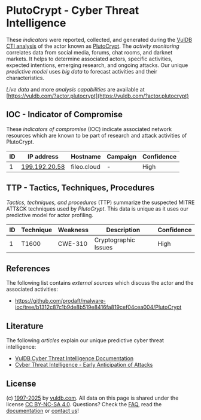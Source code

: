 # PlutoCrypt - Cyber Threat Intelligence

These _indicators_ were reported, collected, and generated during the [VulDB CTI analysis](https://vuldb.com/?kb.cti) of the actor known as [PlutoCrypt](https://vuldb.com/?actor.plutocrypt). The _activity monitoring_ correlates data from social media, forums, chat rooms, and darknet markets. It helps to determine associated actors, specific activities, expected intentions, emerging research, and ongoing attacks. Our unique _predictive model_ uses _big data_ to forecast activities and their characteristics.

_Live data_ and more _analysis capabilities_ are available at [https://vuldb.com/?actor.plutocrypt](https://vuldb.com/?actor.plutocrypt)

## IOC - Indicator of Compromise

These _indicators of compromise_ (IOC) indicate associated network resources which are known to be part of research and attack activities of PlutoCrypt.

ID | IP address | Hostname | Campaign | Confidence
-- | ---------- | -------- | -------- | ----------
1 | [199.192.20.58](https://vuldb.com/?ip.199.192.20.58) | fileo.cloud | - | High

## TTP - Tactics, Techniques, Procedures

_Tactics, techniques, and procedures_ (TTP) summarize the suspected MITRE ATT&CK techniques used by _PlutoCrypt_. This data is unique as it uses our predictive model for actor profiling.

ID | Technique | Weakness | Description | Confidence
-- | --------- | -------- | ----------- | ----------
1 | T1600 | CWE-310 | Cryptographic Issues | High

## References

The following list contains _external sources_ which discuss the actor and the associated activities:

* https://github.com/prodaft/malware-ioc/tree/b1312c87c1b9de8b519e8416fa819cef04cea004/PlutoCrypt

## Literature

The following _articles_ explain our unique predictive cyber threat intelligence:

* [VulDB Cyber Threat Intelligence Documentation](https://vuldb.com/?kb.cti)
* [Cyber Threat Intelligence - Early Anticipation of Attacks](https://www.scip.ch/en/?labs.20201022)

## License

(c) [1997-2025](https://vuldb.com/?kb.changelog) by [vuldb.com](https://vuldb.com/?kb.about). All data on this page is shared under the license [CC BY-NC-SA 4.0](https://creativecommons.org/licenses/by-nc-sa/4.0/). Questions? Check the [FAQ](https://vuldb.com/?kb.faq), read the [documentation](https://vuldb.com/?kb) or [contact us](https://vuldb.com/?contact)!
